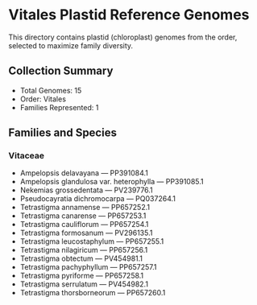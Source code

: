 # Vitales Plastid Reference Genomes

This directory contains plastid (chloroplast) genomes from the order, selected to maximize family diversity.

## Collection Summary

- Total Genomes: 15
- Order: Vitales
- Families Represented: 1

## Families and Species

### Vitaceae
- Ampelopsis delavayana — PP391084.1
- Ampelopsis glandulosa var. heterophylla — PP391085.1
- Nekemias grossedentata — PV239776.1
- Pseudocayratia dichromocarpa — PQ037264.1
- Tetrastigma annamense — PP657252.1
- Tetrastigma canarense — PP657253.1
- Tetrastigma cauliflorum — PP657254.1
- Tetrastigma formosanum — PV296135.1
- Tetrastigma leucostaphylum — PP657255.1
- Tetrastigma nilagiricum — PP657256.1
- Tetrastigma obtectum — PV454981.1
- Tetrastigma pachyphyllum — PP657257.1
- Tetrastigma pyriforme — PP657258.1
- Tetrastigma serrulatum — PV454982.1
- Tetrastigma thorsborneorum — PP657260.1

